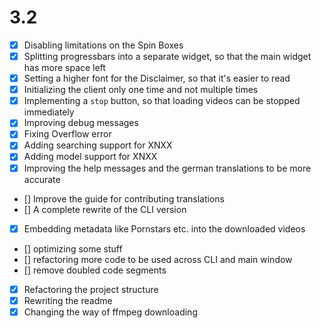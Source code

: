 # 3.2

- [x] Disabling limitations on the Spin Boxes
- [x] Splitting progressbars into a separate widget, so that the main widget has more space left
- [x] Setting a higher font for the Disclaimer, so that it's easier to read
- [x] Initializing the client only one time and not multiple times
- [x] Implementing a `stop` button, so that loading videos can be stopped immediately
- [x] Improving debug messages
- [x] Fixing Overflow error
- [x] Adding searching support for XNXX
- [x] Adding model support for XNXX
- [x] Improving the help messages and the german translations to be more accurate
- [] Improve the guide for contributing translations
- [] A complete rewrite of the CLI version
- [x] Embedding metadata like Pornstars etc. into the downloaded videos
- [] optimizing some stuff
- [] refactoring more code to be used across CLI and main window
- [] remove doubled code segments
- [x] Refactoring the project structure
- [x] Rewriting the readme 
- [x] Changing the way of ffmpeg downloading